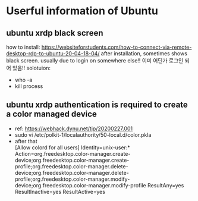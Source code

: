 # Userful information of Ubuntu

## ubuntu xrdp black screen
how to install: https://websiteforstudents.com/how-to-connect-via-remote-desktop-rdp-to-ubuntu-20-04-18-04/
after installation, sometimes shows black screen.
usually due to login on somewhere else!!
이미 어딘가 로그인 되어 있음!!
solotuion: 
 - who -a
 - kill process

## ubuntu xrdp authentication is required to create a color managed device
- ref: https://webhack.dynu.net/tip/20200227.001
- sudo vi /etc/polkit-1/localauthority/50-local.d/color.pkla
- after that\
[Allow colord for all users]
Identity=unix-user:*
Action=org.freedesktop.color-manager.create-device;org.freedesktop.color-manager.create-profile;org.freedesktop.color-manager.delete-device;org.freedesktop.color-manager.delete-profile;org.freedesktop.color-manager.modify-device;org.freedesktop.color-manager.modify-profile
ResultAny=yes
ResultInactive=yes
ResultActive=yes
